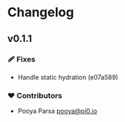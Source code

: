 # Changelog


## v0.1.1


### 🩹 Fixes

  - Handle static hydration (e07a589)

### ❤️  Contributors

- Pooya Parsa <pooya@pi0.io>


